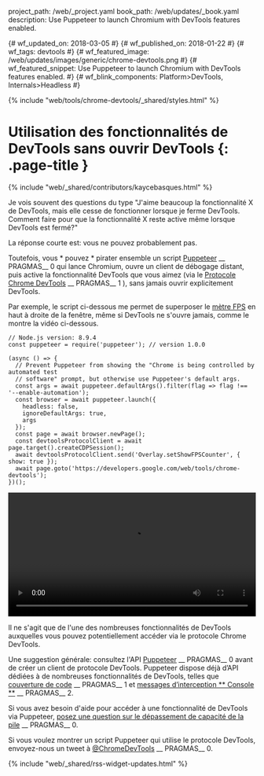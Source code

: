 project_path: /web/_project.yaml
book_path: /web/updates/_book.yaml
description: Use Puppeteer to launch Chromium with DevTools features enabled.

{# wf_updated_on: 2018-03-05 #}
{# wf_published_on: 2018-01-22 #}
{# wf_tags: devtools #}
{# wf_featured_image: /web/updates/images/generic/chrome-devtools.png #}
{# wf_featured_snippet: Use Puppeteer to launch Chromium with DevTools features enabled. #}
{# wf_blink_components: Platform>DevTools, Internals>Headless #}

{% include "web/tools/chrome-devtools/_shared/styles.html" %}

# Utilisation des fonctionnalités de DevTools sans ouvrir DevTools {: .page-title }

{% include "web/_shared/contributors/kaycebasques.html" %}

Je vois souvent des questions du type "J'aime beaucoup la fonctionnalité X de DevTools, mais elle cesse de fonctionner lorsque je ferme DevTools. Comment faire pour que la fonctionnalité X reste active même lorsque DevTools est fermé?"

La réponse courte est: vous ne pouvez probablement pas.

Toutefois, vous * pouvez * pirater ensemble un script [Puppeteer][puppeteer] __ PRAGMAS__ 0 qui lance Chromium, ouvre un client de débogage distant, puis active la fonctionnalité DevTools que vous aimez (via le [Protocole Chrome DevTools][CDP] __ PRAGMAS__ 1 ), sans jamais ouvrir explicitement DevTools.

[puppeteer]: https://github.com/GoogleChrome/puppeteer
[CDP]: https://chromedevtools.github.io/devtools-protocol/

Par exemple, le script ci-dessous me permet de superposer le [mètre FPS][FPS] en haut à droite de la fenêtre, même si DevTools ne s'ouvre jamais, comme le montre la vidéo ci-dessous.

[FPS]: /web/tools/chrome-devtools/evaluate-performance/reference#fps-meter

    // Node.js version: 8.9.4
    const puppeteer = require('puppeteer'); // version 1.0.0

    (async () => {
      // Prevent Puppeteer from showing the "Chrome is being controlled by automated test
      // software" prompt, but otherwise use Puppeteer's default args.
      const args = await puppeteer.defaultArgs().filter(flag => flag !== '--enable-automation');
      const browser = await puppeteer.launch({
        headless: false,
        ignoreDefaultArgs: true,
        args
      });
      const page = await browser.newPage();
      const devtoolsProtocolClient = await page.target().createCDPSession();
      await devtoolsProtocolClient.send('Overlay.setShowFPSCounter', { show: true });
      await page.goto('https://developers.google.com/web/tools/chrome-devtools');
    })();

<style>   video { width: 100%; } </style>

<video controls>   <source src="https://storage.googleapis.com/webfundamentals-assets/updates/2018/01/devtools.mp4"> </video>

Il ne s'agit que de l'une des nombreuses fonctionnalités de DevTools auxquelles vous pouvez potentiellement accéder via le protocole Chrome DevTools.

Une suggestion générale: consultez l'API [Puppeteer][API] __ PRAGMAS__ 0 avant de créer un client de protocole DevTools. Puppeteer dispose déjà d’API dédiées à de nombreuses fonctionnalités de DevTools, telles que [couverture de code][coverage] __ PRAGMAS__ 1 et [messages d’interception ** Console **][console] __ PRAGMAS__ 2.

[API]: https://github.com/GoogleChrome/puppeteer/blob/master/docs/api.md
[coverage]: https://github.com/GoogleChrome/puppeteer/blob/master/docs/api.md#class-coverage
[console]: https://github.com/GoogleChrome/puppeteer/blob/master/docs/api.md#event-console

Si vous avez besoin d'aide pour accéder à une fonctionnalité de DevTools via Puppeteer, [posez une question sur le dépassement de capacité de la pile][SO] __ PRAGMAS__ 0.

Si vous voulez montrer un script Puppeteer qui utilise le protocole DevTools, envoyez-nous un tweet à [@ChromeDevTools][twitter] __ PRAGMAS__ 0.

[SO]: https://stackoverflow.com/questions/ask?tags=google-chrome-devtools,puppeteer
[twitter]: https://twitter.com/chromedevtools

{% include "web/_shared/rss-widget-updates.html" %}
